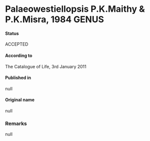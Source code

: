 # Palaeowestiellopsis P.K.Maithy & P.K.Misra, 1984 GENUS

#### Status
ACCEPTED

#### According to
The Catalogue of Life, 3rd January 2011

#### Published in
null

#### Original name
null

### Remarks
null